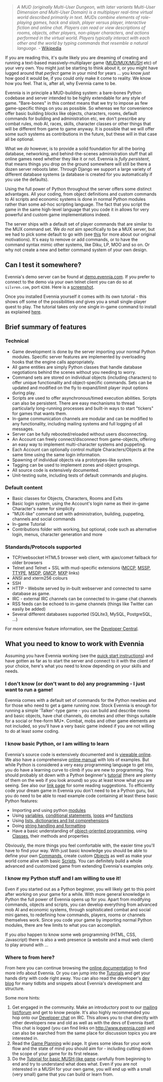 > *A MUD (originally Multi-User Dungeon, with later variants Multi-User Dimension and Multi-User Domain) is a multiplayer real-time virtual world described primarily in text. MUDs combine elements of role-playing games, hack and slash, player versus player, interactive fiction and online chat. Players can read or view descriptions of rooms, objects, other players, non-player characters, and actions performed in the virtual world. Players typically interact with each other and the world by typing commands that resemble a natural language.* - [Wikipedia](http://en.wikipedia.org/wiki/MUD)

If you are reading this, it's quite likely you are dreaming of creating and running a text-based massively-multiplayer game ([MUD/MUX/MUSH](http://tinyurl.com/c5sc4bm) etc) of your very own. You might just be starting to think about it, or you might have lugged around that *perfect* game in your mind for years ... you know *just* how good it would be, if you could only make it come to reality. We know how you feel. That is, after all, why Evennia came to be. 

Evennia is in principle a MUD-building system: a bare-bones Python codebase and server intended to be highly extendable for any style of game. "Bare-bones" in this context means that we try to impose as few game-specific things on you as possible. So whereas we for convenience offer basic building blocks like objects, characters, rooms, default commands for building and administration etc, we don't prescribe any combat rules, mob AI, races, skills, character classes or other things that will be different from game to game anyway. It is possible that we will offer some such systems as contributions in the future, but these will in that case all be optional. 

What we *do* however, is to provide a solid foundation for all the boring database, networking, and behind-the-scenes administration stuff that all online games need whether they like it or not. Evennia is *fully persistent*, that means things you drop on the ground somewhere will still be there a dozen server reboots later. Through Django we support a large variety of different database systems (a database is created for you automatically if you use the defaults). 

Using the full power of Python throughout the server offers some distinct advantages. All your coding, from object definitions and custom commands to AI scripts and economic systems is  done in normal Python modules rather than some ad-hoc scripting language. The fact that you script the game in the same high-level language that you code it in allows for very powerful and custom game implementations indeed. 

The server ships with a default set of player commands that are similar to the MUX command set. We *do not* aim specifically to be a MUX server, but we had to pick some default to go with (see [this](Soft-Code) for more about our original motivations).  It's easy to remove or add commands, or to have the command syntax mimic other systems, like Diku, LP, MOO and so on. Or why not create a new and better command system of your own design. 

## Can I test it somewhere?

Evennia's demo server can be found at [demo.evennia.com](http://demo.evennia.com). If you prefer to connect to the demo via your own telnet client you can do so at `silvren.com`, port `4280`. Here is a [screenshot](Screenshot.md).

Once you installed Evennia yourself it comes with its own tutorial - this shows off some of the possibilities _and_ gives you a small single-player quest to play. The tutorial takes only one single in-game command to install as explained [here](Tutorial-World-Introduction).

## Brief summary of features

### Technical

- Game development is done by the server importing your normal Python modules. Specific server features are implemented by overloading hooks that the engine calls appropriately.
- All game entities are simply Python classes that handle database negotiations behind the scenes without you needing to worry.
- Command sets are stored on individual objects (including characters) to offer unique functionality and object-specific commands. Sets can be updated and modified on the fly to expand/limit player input options during play.
- Scripts are used to offer asynchronous/timed execution abilities. Scripts can also be persistent. There are easy mechanisms to thread particularly long-running processes and built-in ways to start "tickers" for games that wants them.
- In-game communication channels are modular and can be modified to any functionality, including mailing systems and full logging of all messages.
- Server can be fully rebooted/reloaded without users disconnecting.
- An Account can freely connect/disconnect from game-objects, offering an easy way to implement multi-character systems and puppeting.
- Each Account can optionally control multiple Characters/Objects at the same time using the same login information.
- Spawning of individual objects via a prototypes-like system.
- Tagging can be used to implement zones and object groupings.
- All source code is extensively documented.
- Unit-testing suite, including tests of default commands and plugins.

### Default content

- Basic classes for Objects, Characters, Rooms and Exits
- Basic login system, using the Account's login name as their in-game Character's name for simplicity
- "MUX-like" command set with administration, building, puppeting, channels and social commands
- In-game Tutorial
- Contributions folder with working, but optional, code such as alternative login, menus, character generation and more

### Standards/Protocols supported

- TCP/websocket HTML5 browser web client, with ajax/comet fallback for older browsers
- Telnet and Telnet + SSL with mud-specific extensions ([MCCP](http://tintin.sourceforge.net/mccp/), [MSSP](http://tintin.sourceforge.net/mssp/), [TTYPE](http://tintin.sourceforge.net/mtts/), [MSDP](http://tintin.sourceforge.net/msdp/), [GMCP](https://www.ironrealms.com/rapture/manual/files/FeatGMCP-txt.html), [MXP](https://www.zuggsoft.com/zmud/mxp.htm) links)
- ANSI and xterm256 colours
- SSH
- HTTP - Website served by in-built webserver and connected to same database as game.
- IRC - external IRC channels can be connected to in-game chat channels
- RSS feeds can be echoed to in-game channels (things like Twitter can easily be added)
- Several different databases supported (SQLite3, MySQL, PostgreSQL, ...)

For more extensive feature information, see the [Developer Central](Developer-Central).

## What you need to know to work with Evennia

Assuming you have Evennia working (see the [quick start instructions](Getting-Started)) and have gotten as far as to start the server and connect to it with the client of your choice, here's what you need to know depending on your skills and needs. 

### I don't know (or don't want to do) any programming - I just want to run a game!

Evennia comes with a default set of commands for the Python newbies and for those who need to get a game running *now*. Stock Evennia is enough for running a simple 'Talker'-type game - you can build and describe rooms and basic objects, have chat channels, do emotes and other things suitable for a social or free-form MU\*. Combat, mobs and other game elements are not included, so you'll have a very basic game indeed if you are not willing to do at least *some* coding. 

### I know basic Python, or I am willing to learn

Evennia's source code is extensively documented and is [viewable online](https://github.com/evennia/evennia). We also have a comprehensive [online manual](https://github.com/evennia/evennia/wiki) with lots of examples. But while Python is considered a very easy programming language to get into, you do have a learning curve to climb if you are new to programming. You should probably sit down
with a Python beginner's [tutorial](http://docs.python.org/tutorial/) (there are plenty of them on the web if you look around) so you at least know what you are seeing. See also our [link page](https://github.com/evennia/evennia/wiki/Links#wiki-litterature) for some reading suggestions. To efficiently code your dream game in Evennia you don't need to be a Python guru, but you do need to be able to read example code containing at least these basic Python features:

- Importing and using python [modules](http://docs.python.org/3.7/tutorial/modules.html)
- Using [variables](http://www.tutorialspoint.com/python/python_variable_types.htm), [conditional statements](http://docs.python.org/tutorial/controlflow.html#if-statements), [loops](http://docs.python.org/tutorial/controlflow.html#for-statements) and [functions](http://docs.python.org/tutorial/controlflow.html#defining-functions)
- Using [lists, dictionaries and list comprehensions](http://docs.python.org/tutorial/datastructures.html)
- Doing [string handling and formatting](http://docs.python.org/tutorial/introduction.html#strings)
- Have a basic understanding of [object-oriented programming](http://www.tutorialspoint.com/python/python_classes_objects.htm), using [Classes](http://docs.python.org/tutorial/classes.html), their methods and properties

Obviously, the more things you feel comfortable with, the easier time you'll have to find your way.  With just basic knowledge you should be able to define your own [Commands](Commands.md), create custom [Objects](Objects.md) as well as make your world come alive with basic [Scripts](Scripts.md). You can definitely build a whole advanced and customized game from extending Evennia's examples only.  

### I know my Python stuff and I am willing to use it!

Even if you started out as a Python beginner, you will likely get to this point after working on your game for a while.  With more general knowledge in Python the full power of Evennia opens up for you. Apart from modifying commands, objects and scripts, you can develop everything from advanced mob AI and economic systems, through sophisticated combat and social mini games, to redefining how commands, players, rooms or channels themselves work. Since you code your game by importing normal Python modules, there are few limits to what you can accomplish.

If you *also* happen to know some web programming (HTML, CSS, Javascript) there is also a web presence (a website and a mud web client) to play around with ...

### Where to from here?

From here you can continue browsing the [online documentation](index.md) to find more info about Evennia. Or you can jump into the [Tutorials](Tutorials.md) and get your hands dirty with code right away. You can also read the developer's [dev blog](https://evennia.blogspot.com/) for many tidbits and snippets about Evennia's development and structure.

Some more hints: 

1. Get engaged in the community. Make an introductory post to our [mailing list/forum](https://groups.google.com/forum/#!forum/evennia) and get to know people. It's also highly recommended you hop onto our [Developer chat](http://webchat.freenode.net/?channels=evennia&uio=MT1mYWxzZSY5PXRydWUmMTE9MTk1JjEyPXRydWUbb) on IRC. This allows you to chat directly with other developers new and old as well as with the devs of Evennia itself. This chat is logged (you can find links on http://www.evennia.com) and can also be searched from the same place for discussion topics you are interested in. 
2. Read the [Game Planning](https://github.com/evennia/evennia/wiki/Game%20Planning) wiki page. It gives some ideas for your work flow and the state of mind you should aim for - including cutting down the scope of your game for its first release.
3. Do the [Tutorial for basic MUSH-like game](https://github.com/evennia/evennia/wiki/Tutorial%20for%20basic%20MUSH%20like%20game) carefully from beginning to end and try to understand what does what. Even if you are not interested in a MUSH for your own game, you will end up with a small (very small) game that you can build or learn from.
